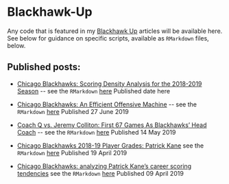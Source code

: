 # Blackhawk-Up

Any code that is featured in my [Blackhawk Up](https://blackhawkup.com/) articles will be available here. See below for guidance on specific scripts, available as `RMarkdown` files, below.

## Published posts:

+ [Chicago Blackhawks: Scoring Density Analysis for the 2018-2019 Season]() -- see the `RMarkdown` [here](https://github.com/mkmiecik14/Blackhawk-Up/blob/master/post-scoring-density-analysis-2018-2019.Rmd) Published date here

+ [Chicago Blackhawks: An Efficient Offensive Machine](https://blackhawkup.com/2019/06/27/chicago-blackhawks-efficient-offensive-machine/) -- see the `RMarkdown` [here](https://github.com/mkmiecik14/Blackhawk-Up/blob/master/post-blackhawkup-pucks-to-the-net.Rmd) Published 27 June 2019

+ [Coach Q vs. Jeremy Colliton: First 67 Games As Blackhawks’ Head Coach](https://blackhawkup.com/2019/05/14/q-colliton-first-67-games-blackhawks-head-coach/) -- see the `RMarkdown` [here](https://github.com/mkmiecik14/Blackhawk-Up/blob/master/post-blackhawkup-coachq-vs-colliton.Rmd) Published 14 May 2019

+ [Chicago Blackhawks 2018-19 Player Grades: Patrick Kane](https://blackhawkup.com/2019/04/18/blackhawks-player-grades-patrick-kane/)
see the `RMarkdown` [here](https://github.com/mkmiecik14/Blackhawk-Up/blob/master/post-blackhawkup-kane-player-grade.Rmd)
Published 19 April 2019

+ [Chicago Blackhawks: analyzing Patrick Kane’s career scoring tendencies](https://blackhawkup.com/2019/04/09/chicago-blackhawks-patrick-kane-scoring/)
see the `RMarkdown` [here](https://github.com/mkmiecik14/Blackhawk-Up/blob/master/post-blackhawkup-kane-career-scoring-1.Rmd)
Published 09 April 2019




